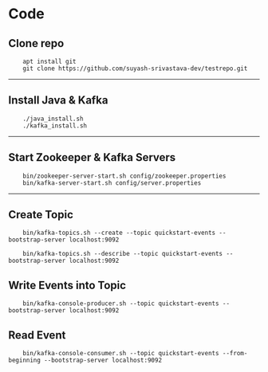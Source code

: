 # Code

## Clone repo

        apt install git
        git clone https://github.com/suyash-srivastava-dev/testrepo.git

---

## Install Java & Kafka

        ./java_install.sh
        ./kafka_install.sh

---
## Start Zookeeper & Kafka Servers

        bin/zookeeper-server-start.sh config/zookeeper.properties
        bin/kafka-server-start.sh config/server.properties
---

## Create Topic

        bin/kafka-topics.sh --create --topic quickstart-events --bootstrap-server localhost:9092

        bin/kafka-topics.sh --describe --topic quickstart-events --bootstrap-server localhost:9092

## Write Events into Topic

        bin/kafka-console-producer.sh --topic quickstart-events --bootstrap-server localhost:9092

## Read Event 

        bin/kafka-console-consumer.sh --topic quickstart-events --from-beginning --bootstrap-server localhost:9092

